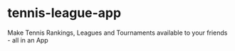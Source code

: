 # tennis-league-app
Make Tennis Rankings, Leagues and Tournaments available to your friends - all in an App
